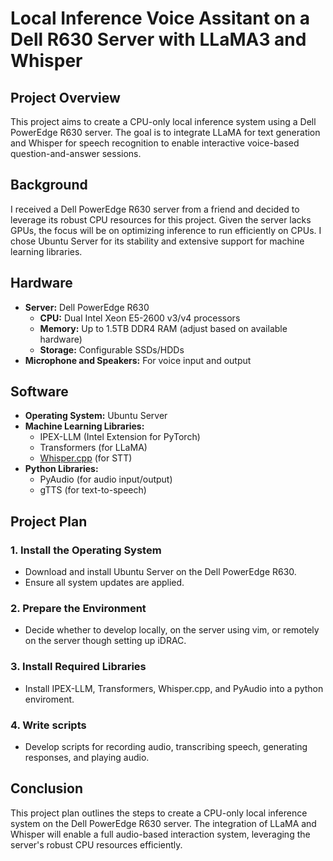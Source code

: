 # Local Inference Voice Assitant on a Dell R630 Server with LLaMA3 and Whisper

## Project Overview

This project aims to create a CPU-only local inference system using a Dell PowerEdge R630 server. The goal is to integrate LLaMA for text generation and Whisper for speech recognition to enable interactive voice-based question-and-answer sessions.

## Background

I received a Dell PowerEdge R630 server from a friend and decided to leverage its robust CPU resources for this project. Given the server lacks GPUs, the focus will be on optimizing inference to run efficiently on CPUs. I chose Ubuntu Server for its stability and extensive support for machine learning libraries.

## Hardware

- **Server:** Dell PowerEdge R630
  - **CPU:** Dual Intel Xeon E5-2600 v3/v4 processors
  - **Memory:** Up to 1.5TB DDR4 RAM (adjust based on available hardware)
  - **Storage:** Configurable SSDs/HDDs
- **Microphone and Speakers:** For voice input and output

## Software

- **Operating System:** Ubuntu Server
- **Machine Learning Libraries:**
  - IPEX-LLM (Intel Extension for PyTorch)
  - Transformers (for LLaMA)
  - [Whisper.cpp](https://github.com/ggerganov/whisper.cpp) (for STT)
- **Python Libraries:**
  - PyAudio (for audio input/output)
  - gTTS (for text-to-speech)

## Project Plan

### 1. Install the Operating System

- Download and install Ubuntu Server on the Dell PowerEdge R630.
- Ensure all system updates are applied.

### 2. Prepare the Environment

- Decide whether to develop locally, on the server using vim, or remotely on the server though setting up iDRAC.

### 3. Install Required Libraries

- Install IPEX-LLM, Transformers, Whisper.cpp, and PyAudio into a python enviroment.

### 4. Write scripts

- Develop scripts for recording audio, transcribing speech, generating responses, and playing audio.

## Conclusion

This project plan outlines the steps to create a CPU-only local inference system on the Dell PowerEdge R630 server. The integration of LLaMA and Whisper will enable a full audio-based interaction system, leveraging the server's robust CPU resources efficiently.
